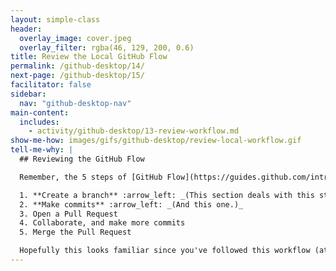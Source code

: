 ```yaml
---
layout: simple-class
header:
  overlay_image: cover.jpeg
  overlay_filter: rgba(46, 129, 200, 0.6)
title: Review the Local GitHub Flow
permalink: /github-desktop/14/
next-page: /github-desktop/15/
facilitator: false
sidebar:
  nav: "github-desktop-nav"
main-content:
  includes:
    - activity/github-desktop/13-review-workflow.md
show-me-how: images/gifs/github-desktop/review-local-workflow.gif
tell-me-why: |
  ## Reviewing the GitHub Flow

  Remember, the 5 steps of [GitHub Flow](https://guides.github.com/introduction/flow/) are:

  1. **Create a branch** :arrow_left: _(This section deals with this step.)_
  2. **Make commits** :arrow_left: _(And this one.)_
  3. Open a Pull Request
  4. Collaborate, and make more commits
  5. Merge the Pull Request

  Hopefully this looks familiar since you've followed this workflow (at least) twice. Now you will follow it once more to add your page to our directory.
---
```

